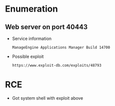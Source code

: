 # Enumeration

## Web server on port 40443

- Service information

	`ManageEngine Applications Manager Build 14700`

- Possible exploit

	`https://www.exploit-db.com/exploits/48793`

# RCE

- Got system shell with exploit above
